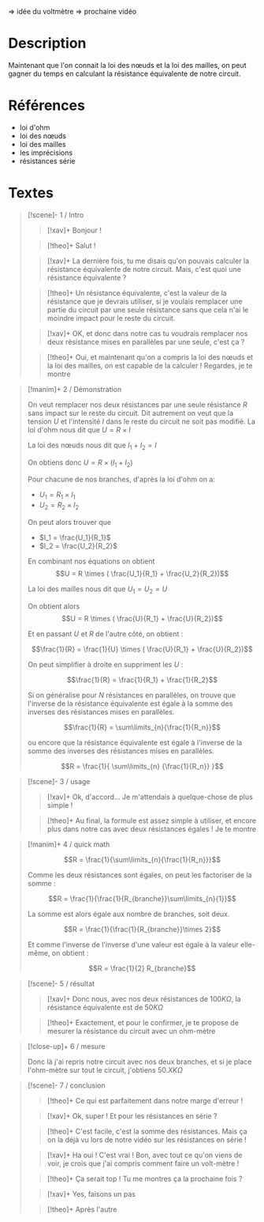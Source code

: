 => idée du voltmètre => prochaine vidéo
# Description

Maintenant que l'on connait la loi des nœuds et la loi des mailles, on peut gagner du temps en calculant la résistance équivalente de notre circuit.

# Références
- loi d'ohm
- loi des nœuds
- loi des mailles
- les imprécisions
- résistances série
# Textes

> [!scene]- 1 / Intro
> 
> > [!xav]+
> > Bonjour !
> 
> > [!theo]+
> > Salut !
> 
> > [!xav]+
> > La dernière fois, tu me disais qu'on pouvais calculer la résistance équivalente de notre circuit. Mais, c'est quoi une résistance équivalente ?
> 
> > [!theo]+
> > Un résistance équivalente, c'est la valeur de la résistance que je devrais utiliser, si je voulais remplacer une partie du circuit par une seule résistance sans que cela n'ai le moindre impact pour le reste du circuit.
> 
> > [!xav]+
> > OK, et donc dans notre cas tu voudrais remplacer nos deux résistance mises en parallèles par une seule, c'est ça ?
> 
> > [!theo]+
> > Oui, et maintenant qu'on a compris la loi des nœuds et la loi des mailles, on est capable de la calculer ! Regardes, je te montre
> 

> [!manim]+ 2 / Démonstration
> 
> 
> On veut remplacer nos deux résistances par une seule résistance $R$ sans impact sur le reste du circuit. Dit autrement on veut que la tension $U$ et l'intensité $I$ dans le reste du circuit ne soit pas modifié.
> La loi d'ohm nous dit que $U = R \times I$
> 
> La loi des nœuds nous dit que $I_1 + I_2 = I$
> 
> On obtiens donc $U = R \times (I_1 + I_2)$
> 
> Pour chacune de nos branches, d'après la loi d'ohm on a: 
> - $U_1 = R_1 \times I_1$
> - $U_2 = R_2 \times I_2$
>   
>  On peut alors trouver que 
> - $I_1 = \frac{U_1}{R_1}$
> - $I_2 = \frac{U_2}{R_2}$
>   
>  En combinant nos équations on obtient
>   $$U = R \times ( \frac{U_1}{R_1} + \frac{U_2}{R_2})$$
>
> La loi des mailles nous dit que $U_1 = U_2 = U$
> 
> On obtient alors
> $$U = R \times ( \frac{U}{R_1} + \frac{U}{R_2})$$
> 
> Et en passant $U$ et $R$ de l'autre côté, on obtient :
> 
> $$\frac{1}{R} = \frac{1}{U} \times ( \frac{U}{R_1} + \frac{U}{R_2})$$
> 
> On peut simplifier à droite en suppriment les $U$ :
> 
>  $$\frac{1}{R} = \frac{1}{R_1} + \frac{1}{R_2}$$
>  
>  Si on généralise pour $N$ résistances en parallèles, on trouve que l'inverse de la résistance équivalente est égale à la somme des inverses des résistances mises en parallèles.
>  
>  $$\frac{1}{R} = \sum\limits_{n}{\frac{1}{R_n}}$$
>  
>  ou encore que la résistance équivalente est égale à l'inverse de la somme des inverses des résistances mises en parallèles.
>  
>  $$R = \frac{1}{ \sum\limits_{n} {\frac{1}{R_n}} }$$
>  

> [!scene]- 3 / usage
> 
> > [!xav]+
> > Ok, d'accord… Je m'attendais à quelque-chose de plus simple !
> 
> > [!theo]+
> > Au final, la formule est assez simple à utiliser, et encore plus dans notre cas avec deux résistances égales ! Je te montre
> 

> [!manim]+ 4 / quick math
> 
> $$R = \frac{1}{\sum\limits_{n}{\frac{1}{R_n}}}$$
> 
> Comme les deux résistances sont égales, on peut les factoriser de la somme :
> 
> $$R = \frac{1}{\frac{1}{R_{branche}}\sum\limits_{n}{1}}$$
> 
> La somme est alors égale aux nombre de branches, soit deux.
> 
> $$R = \frac{1}{\frac{1}{R_{branche}}\times 2}$$
> 
> Et comme l'inverse de l'inverse d'une valeur est égale à la valeur elle-même, on obtient :
> 
> $$R = \frac{1}{2} R_{branche}$$
> 

> [!scene]- 5 / résultat
> 
> > [!xav]+
> > Donc nous, avec nos deux résistances de $100K\Omega$, la résistance équivalente est de $50K\Omega$
> 
> > [!theo]+
> > Exactement, et pour le confirmer, je te propose de mesurer la résistance du circuit avec un ohm-mètre
> 

> [!close-up]+ 6 / mesure
> 
> Donc là j'ai repris notre circuit avec nos deux branches, et si je place l'ohm-mètre sur tout le circuit, j'obtiens $50.XK\Omega$
> 

> [!scene]- 7 / conclusion
> 
> > [!theo]+
> > Ce qui est parfaitement dans notre marge d'erreur !
> 
> > [!xav]+
> > Ok, super ! Et pour les résistances en série ?
> 
> > [!theo]+
> > C'est facile, c'est la somme des résistances. Mais ça on la déjà vu lors de notre vidéo sur les résistances en série !
> 
> > [!xav]+
> > Ha oui ! C'est vrai ! Bon, avec tout ce qu'on viens de voir, je crois que j'ai compris comment faire un volt-mètre !
> 
> > [!theo]+
> > Ça serait top ! Tu me montres ça la prochaine fois ?
> 
> > [!xav]+
> > Yes, faisons un pas 
> 
> > [!theo]+
> > Après l'autre
> 
